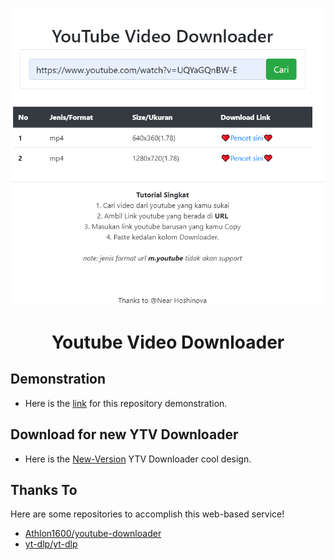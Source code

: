 <p align="center">
<a href="https://github.com/GarudaID/Youtube-Downloader">
    <img src="https://github.com/GarudaID/Youtube-Downloader/blob/main/4441.PNG">
  </a>
	
<h1 align="center"> Youtube Video Downloader
</h1>

## Demonstration

- Here is the [link](https://api.musical.my.id/) for this repository demonstration.

## Download for new YTV Downloader
- Here is the [New-Version](https://github.com/GarudaID/Youtube-Downloader/releases/tag/new-version) YTV Downloader cool design.

## Thanks To

Here are some repositories to accomplish this web-based service!

- [Athlon1600/youtube-downloader](https://github.com/Athlon1600/youtube-downloader)
- [yt-dlp/yt-dlp](https://github.com/yt-dlp/yt-dlp)
